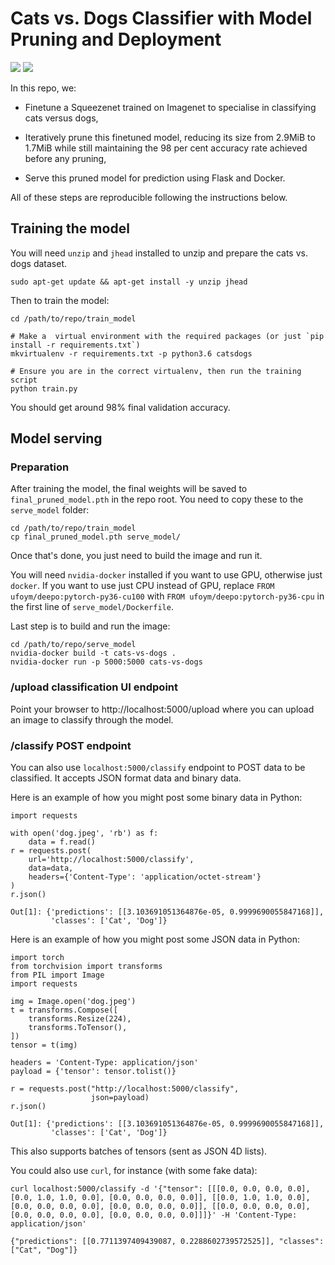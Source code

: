 # Cats vs. Dogs Classifier with Model Pruning and Deployment

![](https://raw.githubusercontent.com/nlml/cats-vs-dogs-classifier-pruned-and-served/master/cat.jpeg) ![](https://raw.githubusercontent.com/nlml/cats-vs-dogs-classifier-pruned-and-served/master/dog.jpeg)

In this repo, we:

- Finetune a Squeezenet trained on Imagenet to specialise in classifying cats versus dogs,

- Iteratively prune this finetuned model, reducing its size from 2.9MiB to 1.7MiB while still maintaining the 98 per cent accuracy rate achieved before any pruning,

- Serve this pruned model for prediction using Flask and Docker.

All of these steps are reproducible following the instructions below.

## Training the model

You will need `unzip` and `jhead` installed to unzip and prepare the cats vs. dogs dataset.

```
sudo apt-get update && apt-get install -y unzip jhead
```

Then to train the model:

```
cd /path/to/repo/train_model

# Make a  virtual environment with the required packages (or just `pip install -r requirements.txt`)
mkvirtualenv -r requirements.txt -p python3.6 catsdogs

# Ensure you are in the correct virtualenv, then run the training script
python train.py
```

You should get around 98% final validation accuracy.

## Model serving

### Preparation

After training the model, the final weights will be saved to `final_pruned_model.pth` in the repo root. You need to copy these to the `serve_model` folder:

```
cd /path/to/repo/train_model
cp final_pruned_model.pth serve_model/
```

Once that's done, you just need to build the image and run it.

You will need `nvidia-docker` installed if you want to use GPU, otherwise just `docker`. If you want to use just CPU instead of GPU, replace `FROM ufoym/deepo:pytorch-py36-cu100` with `FROM ufoym/deepo:pytorch-py36-cpu` in the first line of `serve_model/Dockerfile`.

Last step is to build and run the image:

```
cd /path/to/repo/serve_model
nvidia-docker build -t cats-vs-dogs .
nvidia-docker run -p 5000:5000 cats-vs-dogs
```

### /upload classification UI endpoint

Point your browser to http://localhost:5000/upload where you can upload an image to classify through the model.

### /classify POST endpoint

You can also use `localhost:5000/classify` endpoint to POST data to be classified. It accepts JSON format data and binary data.

Here is an example of how you might post some binary data in Python:

```
import requests

with open('dog.jpeg', 'rb') as f:
	data = f.read()
r = requests.post(
    url='http://localhost:5000/classify',
    data=data,
    headers={'Content-Type': 'application/octet-stream'}
)
r.json()

Out[1]: {'predictions': [[3.103691051364876e-05, 0.9999690055847168]],
	     'classes': ['Cat', 'Dog']}
```

Here is an example of how you might post some JSON data in Python:

```
import torch
from torchvision import transforms
from PIL import Image
import requests

img = Image.open('dog.jpeg')
t = transforms.Compose([
    transforms.Resize(224),
    transforms.ToTensor(),
])
tensor = t(img)

headers = 'Content-Type: application/json'
payload = {'tensor': tensor.tolist()}

r = requests.post("http://localhost:5000/classify",
                  json=payload)
r.json()

Out[1]: {'predictions': [[3.103691051364876e-05, 0.9999690055847168]],
	     'classes': ['Cat', 'Dog']}
```

This also supports batches of tensors (sent as JSON 4D lists).

You could also use `curl`, for instance (with some fake data):

```
curl localhost:5000/classify -d '{"tensor": [[[0.0, 0.0, 0.0, 0.0], [0.0, 1.0, 1.0, 0.0], [0.0, 0.0, 0.0, 0.0]], [[0.0, 1.0, 1.0, 0.0], [0.0, 0.0, 0.0, 0.0], [0.0, 0.0, 0.0, 0.0]], [[0.0, 0.0, 0.0, 0.0], [0.0, 0.0, 0.0, 0.0], [0.0, 0.0, 0.0, 0.0]]]}' -H 'Content-Type: application/json'

{"predictions": [[0.7711397409439087, 0.2288602739572525]], "classes": ["Cat", "Dog"]}
```
